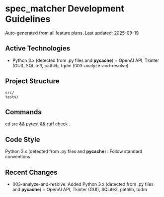 ﻿# spec_matcher Development Guidelines

Auto-generated from all feature plans. Last updated: 2025-09-19

## Active Technologies
- Python 3.x (detected from .py files and __pycache__)   + OpenAI API, Tkinter (GUI), SQLite3, pathlib, tqdm   (003-analyze-and-resolve)

## Project Structure
```
src/
tests/
```

## Commands
cd src && pytest && ruff check .

## Code Style
Python 3.x (detected from .py files and __pycache__)  : Follow standard conventions

## Recent Changes
- 003-analyze-and-resolve: Added Python 3.x (detected from .py files and __pycache__)   + OpenAI API, Tkinter (GUI), SQLite3, pathlib, tqdm  

<!-- MANUAL ADDITIONS START -->
<!-- MANUAL ADDITIONS END -->
